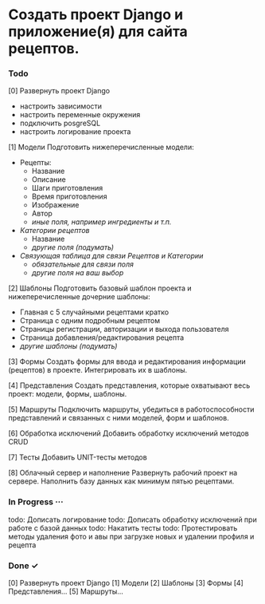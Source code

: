# Создать проект Django и приложение(я) для сайта рецептов.

### Todo

[0] Развернуть проект Django

- настроить зависимости
- настроить переменные окружения
- подключить posgreSQL
- настроить логирование проекта

[1] Модели
Подготовить нижеперечисленные модели:

- Рецепты:
    - Название
    - Описание
    - Шаги приготовления
    - Время приготовления
    - Изображение
    - Автор
    - *иные поля, например ингредиенты и т.п.*
- *Категории рецептов*
    - Название
    - *другие поля (подумать)*
- *Связующая таблица для связи Рецептов и Категории*
    - *обязательные для связи поля*
    - *другие поля на ваш выбор*

[2] Шаблоны
Подготовить базовый шаблон проекта и нижеперечисленные дочерние шаблоны:

- Главная с 5 случайными рецептами кратко
- Страница с одним подробным рецептом
- Страницы регистрации, авторизации и выхода пользователя
- Страница добавления/редактирования рецепта
- *другие шаблоны (подумать)*

[3] Формы
Создать формы для ввода и редактирования информации (рецептов) в проекте. Интегрировать их в шаблоны.

[4] Представления
Создать представления, которые охватывают весь проект: модели, формы, шаблоны.

[5] Маршруты
Подключить маршруты, убедиться в работоспособности представлений и связанных с ними моделей, форм и шаблонов.

[6] Обработка исключений
Добавить обработку исключений методов CRUD

[7] Тесты
Добавить UNIT-тесты методов

[8] Облачный сервер и наполнение
Развернуть рабочий проект на сервере. Наполнить базу данных как минимум пятью рецептами.

### In Progress ···

todo: Дописать логирование
todo: Дописать обработку исключений при работе с базой данных
todo: Накатить тесты
todo: Протестировать методы удаления фото и авы при загрузке новых и удалении профиля и рецепта

### Done ✓

[0] Развернуть проект Django
[1] Модели
[2] Шаблоны
[3] Формы
[4] Представления...
[5] Маршруты...